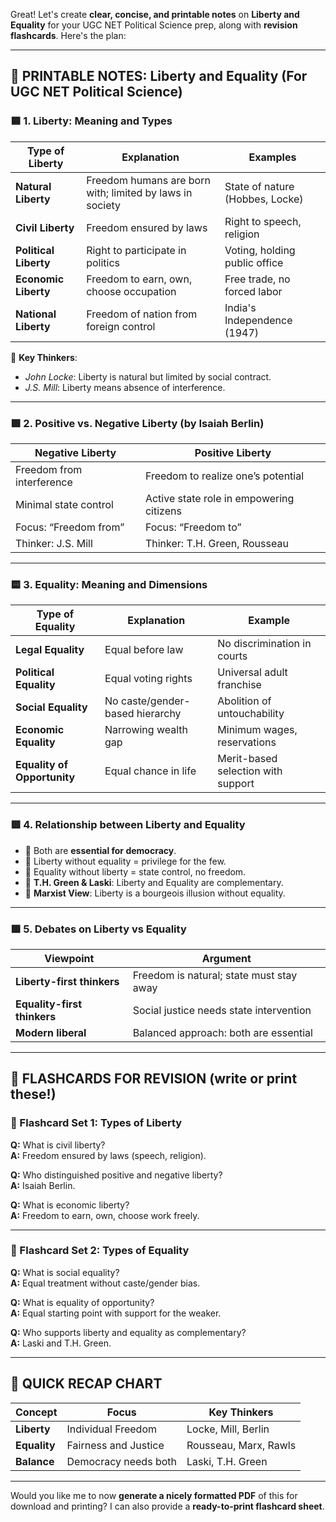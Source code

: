 
Great! Let's create **clear, concise, and printable notes** on **Liberty and Equality** for your UGC NET Political Science prep, along with **revision flashcards**. Here's the plan:

---

## 🧾 PRINTABLE NOTES: Liberty and Equality (For UGC NET Political Science)

### 🟦 **1. Liberty: Meaning and Types**
| **Type of Liberty** | **Explanation** | **Examples** |
|---------------------|------------------|--------------|
| **Natural Liberty** | Freedom humans are born with; limited by laws in society | State of nature (Hobbes, Locke) |
| **Civil Liberty** | Freedom ensured by laws | Right to speech, religion |
| **Political Liberty** | Right to participate in politics | Voting, holding public office |
| **Economic Liberty** | Freedom to earn, own, choose occupation | Free trade, no forced labor |
| **National Liberty** | Freedom of nation from foreign control | India's Independence (1947) |

🔸 **Key Thinkers**:  
- *John Locke*: Liberty is natural but limited by social contract.  
- *J.S. Mill*: Liberty means absence of interference.

---

### 🟩 **2. Positive vs. Negative Liberty (by Isaiah Berlin)**

| **Negative Liberty** | **Positive Liberty** |
|-----------------------|-----------------------|
| Freedom from interference | Freedom to realize one’s potential |
| Minimal state control | Active state role in empowering citizens |
| Focus: “Freedom from” | Focus: “Freedom to” |
| Thinker: J.S. Mill | Thinker: T.H. Green, Rousseau |

---

### 🟨 **3. Equality: Meaning and Dimensions**
| **Type of Equality** | **Explanation** | **Example** |
|----------------------|------------------|-------------|
| **Legal Equality** | Equal before law | No discrimination in courts |
| **Political Equality** | Equal voting rights | Universal adult franchise |
| **Social Equality** | No caste/gender-based hierarchy | Abolition of untouchability |
| **Economic Equality** | Narrowing wealth gap | Minimum wages, reservations |
| **Equality of Opportunity** | Equal chance in life | Merit-based selection with support |

---

### 🟥 **4. Relationship between Liberty and Equality**
- 🔹 Both are **essential for democracy**.
- 🔹 Liberty without equality = privilege for the few.
- 🔹 Equality without liberty = state control, no freedom.
- 🔹 **T.H. Green & Laski**: Liberty and Equality are complementary.
- 🔹 **Marxist View**: Liberty is a bourgeois illusion without equality.

---

### 🟪 **5. Debates on Liberty vs Equality**
| **Viewpoint** | **Argument** |
|---------------|-------------|
| **Liberty-first thinkers** | Freedom is natural; state must stay away |
| **Equality-first thinkers** | Social justice needs state intervention |
| **Modern liberal** | Balanced approach: both are essential |

---

## 🧠 FLASHCARDS FOR REVISION (write or print these!)

### 🔹 Flashcard Set 1: Types of Liberty
**Q:** What is civil liberty?  
**A:** Freedom ensured by laws (speech, religion).

**Q:** Who distinguished positive and negative liberty?  
**A:** Isaiah Berlin.

**Q:** What is economic liberty?  
**A:** Freedom to earn, own, choose work freely.

---

### 🔸 Flashcard Set 2: Types of Equality
**Q:** What is social equality?  
**A:** Equal treatment without caste/gender bias.

**Q:** What is equality of opportunity?  
**A:** Equal starting point with support for the weaker.

**Q:** Who supports liberty and equality as complementary?  
**A:** Laski and T.H. Green.

---

## 📌 QUICK RECAP CHART

| Concept | Focus | Key Thinkers |
|--------|------|--------------|
| **Liberty** | Individual Freedom | Locke, Mill, Berlin |
| **Equality** | Fairness and Justice | Rousseau, Marx, Rawls |
| **Balance** | Democracy needs both | Laski, T.H. Green |

---

Would you like me to now **generate a nicely formatted PDF** of this for download and printing? I can also provide a **ready-to-print flashcard sheet**.

